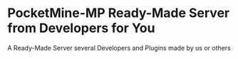 # PocketMine-MP Ready-Made Server from Developers for You
A Ready-Made Server several Developers and Plugins made ​​by us or others 
